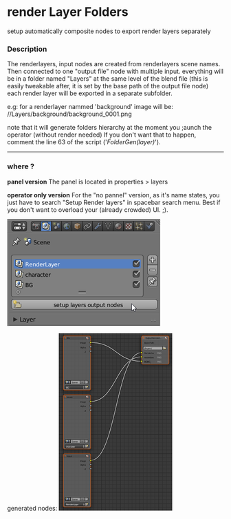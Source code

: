 # render Layer Folders
setup automatically composite nodes to export render layers separately

### Description

The renderlayers, input nodes are created from renderlayers scene names. Then connected to one "output file" node with multiple input.
everything will be in a folder named "Layers" at the same level of the blend file (this is easily tweakable after, it is set by the base path of the output file node)
each render layer will be exported in a separate subfolder.

e.g:
for a renderlayer nammed 'background' image will be:
//Layers/background/background_0001.png

note that it will generate folders hierarchy at the moment you ;aunch the operator (without render needed)
If you don't want that to happen, comment the line 63 of the script ('*FolderGen(layer)*').

---

### where ?

**panel version**
The panel is located in properties > layers

**operator only version**
For the "no pannel" version, as it's name states, you just have to search "Setup Render layers" in spacebar search menu.
Best if you don't want to overload your (already crowded) UI. ;).

![RLfolder panel](https://github.com/Pullusb/images_repo/raw/master/Blender_RLfolder_panel_mouse.png)

generated nodes:
![RLfolder panel](https://github.com/Pullusb/images_repo/raw/master/Blender_RLfolder_nodetree.png)
